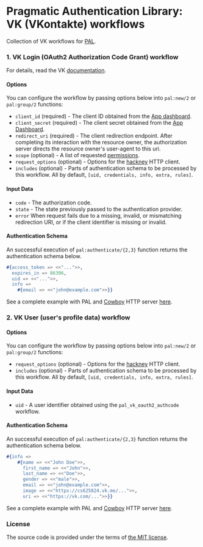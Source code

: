 # Pragmatic Authentication Library: VK (VKontakte) workflows

Collection of VK workflows for [PAL][pal].

### 1. VK Login (OAuth2 Authorization Code Grant) workflow

For details, read the VK [documentation][vk-oauth2-doc].

#### Options

You can configure the workflow by passing options below into `pal:new/2` or `pal:group/2` functions:

- `client_id` (required) -
		The client ID obtained from the [App dashboard][vk-app-dashboard].
- `client_secret` (required) -
		The client secret obtained from the [App Dashboard][vk-app-dashboard].
- `redirect_uri` (required) -
		The client redirection endpoint.
		After completing its interaction with the resource owner,
		the authorization server directs the resource owner's user-agent to this uri.
- `scope` (optional) -
		A list of requested [permissions][vk-oauth2-scope].
- `request_options` (optional) -
		Options for the [hackney][hackney] HTTP client.
- `includes` (optional) -
		Parts of authentication schema to be processed by this workflow.
		All by default, `[uid, credentials, info, extra, rules]`.

#### Input Data

- `code` -
		The authorization code.
- `state` -
		The state previously passed to the authentication provider.
- `error`
		When request fails due to a missing, invalid, or mismatching
		redirection URI, or if the client identifier is missing or invalid.

#### Authentication Schema

An successful execution of `pal:authenticate/{2,3}` function returns
the authentication schema below.

```erlang
#{access_token => <<"...">>, 
  expires_in => 86396,
  uid => <<"...">>,
  info =>
    #{email => <<"john@example.com">>}}
```

See a complete example with PAL and [Cowboy][cowboy] HTTP server [here][pal-example].

### 2. VK User (user's profile data) workflow

#### Options

You can configure the workflow by passing options below into `pal:new/2` or `pal:group/2` functions:

- `request_options` (optional) -
		Options for the [hackney][hackney] HTTP client.
- `includes` (optional) -
		Parts of authentication schema to be processed by this workflow.
		All by default, `[uid, credentials, info, extra, rules]`.

#### Input Data

- `uid` -
		A user identifier obtained using the `pal_vk_oauth2_authcode` workflow.

#### Authentication Schema

An successful execution of `pal:authenticate/{2,3}` function returns
the authentication schema below.

```erlang
#{info =>
    #{name => <<"John Doe">>,
      first_name => <<"John">>,
      last_name => <<"Doe">>,
      gender => <<"male">>,
      email => <<"john@example.com">>,
      image => <<"https://cs625824.vk.me/...">>,
      uri => <<"https://vk.com/...">>}}
```

See a complete example with PAL and [Cowboy][cowboy] HTTP server [here][pal-example].

### License

The source code is provided under the terms of [the MIT license][license].

[license]:http://www.opensource.org/licenses/MIT
[cowboy]:https://github.com/extend/cowboy
[vk-oauth2-doc]:https://vk.com/dev/auth_sites
[vk-oauth2-scope]:https://vk.com/dev/permissions
[vk-app-dashboard]:https://vk.com/apps?act=manage
[hackney]:https://github.com/benoitc/hackney
[pal]:https://github.com/manifest/pal
[pal-example]:https://github.com/manifest/pal-example

